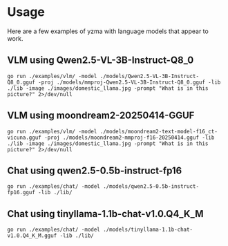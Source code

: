 # Usage

Here are a few examples of yzma with language models that appear to work.

## VLM using Qwen2.5-VL-3B-Instruct-Q8_0

```
go run ./examples/vlm/ -model ./models/Qwen2.5-VL-3B-Instruct-Q8_0.gguf -proj ./models/mmproj-Qwen2.5-VL-3B-Instruct-Q8_0.gguf -lib ./lib -image ./images/domestic_llama.jpg -prompt "What is in this picture?" 2>/dev/null
```

## VLM using moondream2-20250414-GGUF

```
go run ./examples/vlm/ -model ./models/moondream2-text-model-f16_ct-vicuna.gguf -proj ./models/moondream2-mmproj-f16-20250414.gguf -lib ./lib -image ./images/domestic_llama.jpg -prompt "What is in this picture?" 2>/dev/null
```

## Chat using qwen2.5-0.5b-instruct-fp16

```
go run ./examples/chat/ -model ./models/qwen2.5-0.5b-instruct-fp16.gguf -lib ./lib/
```

## Chat using tinyllama-1.1b-chat-v1.0.Q4_K_M

```
go run ./examples/chat/ -model ./models/tinyllama-1.1b-chat-v1.0.Q4_K_M.gguf -lib ./lib/
```
